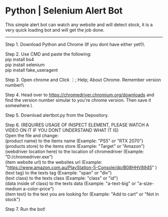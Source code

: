 # Python | Selenium Alert Bot
This simple alert bot can watch any website and will detect stock, it is a very quick loading bot and will get the job done.

-----------------------------------------------------------------------------

Step 1. Download Python and Chrome (If you dont have either yet!)\

Step 2. Use CMD and paste the following:\
pip install bs4\
pip install selenium\
pip install fake_useragent

Step 3. Open chrome and Click ⋮; Help; About Chrome. Remember version number!\

Step 4. Head over to https://chromedriver.chromium.org/downloads and find the version number simular to you're chrome version. Then save it somewhere.\

Step 5. Download alertbot.py from the Depository.

Step 6. (REQUIRES USAGE OF INSPECT ELEMENT, PLEASE WATCH A VIDEO ON IT IF YOU DONT UNDERSTAND WHAT IT IS)\
Open the file and change:\
(product name) to the items name (Example: "PS5" or "RTX 2070")\
(products store) to the items store (Example: "Target" or "Amazon")\
(webdriver location here) to the location of chromedriver (Example: "D:/chromedriver.exe")\
(item website url) to the websites url (Example: "https://www.amazon.com.au/PlayStation-5-Console/dp/B08HHV8945" )\
(text tag) to the texts tag (Example: "span" or "div")\
(text class) to the texts class (Example: "class" or "id")\
(data inside of class) to the texts data (Example: "a-text-big" or "a-size-medium a-color-price")\
(item text) to the text you are looking for (Example: "Add to cart" or "Not in stock")

Step 7. Run the bot!

